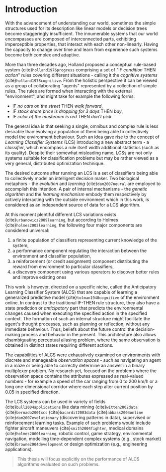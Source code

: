 # Introduction

With the advancement of understanding our world, sometimes the simple structures used for its description like linear models or decision trees become staggeringly insufficient. The innumerable systems that our world encompasses are composed of interconnected parts, exhibiting imperceptible properties, that interact with each other non-linearly. Having the capacity to change over time and learn from experience such systems become both complex and adaptive.

More than three decades ago, Holland proposed a conceptual rule-based system {cite}`holland1976progress` comprising a set of "IF _condition_ THEN _action_" rules covering different situations - calling it the _cognitive systems_ {cite}`holland1978cognitive`. From the holistic perspective it can be viewed as a group of collaborating "agents" represented by a collection of simple rules. The rules are formed when interacting with the external "environment", and might take for example the following forms:

- IF _no cars on the street_ THEN _walk forward_,
- IF _stock share price is dropping for 3 days_ THEN _buy_,
- IF _color of the mushroom is red_ THEN _don't pick_

The general idea is that seeking a single, omnibus and complex rule is less desirable than evolving a population of them being able to collectively model the environment behaviour. Such an idea gave rise to the concept of _Learning Classifier Systems_  (LCS) introducing a new abstract term - a _classifier_, which encompass a rule itself width additional statistics (such as its quality). Despite their somewhat misleading name, LCSs are not only systems suitable for classification problems but may be rather viewed as a very general, distributed optimization technique. 

The desired outcome after running an LCS is a set of classifiers being able to collectively model an intelligent decision maker. Two biological metaphors - the _evolution_ and _learning_ {cite}`dam2007neural` are employed to accomplish this intention. A pair of internal mechanisms - the _genetic algorithm_ and the _learning mechanism_ embody them respectively by actively interacting with the outside environment which in this work, is considered as an independent source of data for a LCS algorithm.

At this moment plentiful different LCS variations exists {cite}`urbanowicz2009learning`, but according to Holmes {cite}`holmes2002learning`, the following four major components are considered universal:

1. a finite population of classifiers representing current knowledge of the system,
2. a performance component regulating the interaction between the environment and classifier population,
3. a reinforcement (or credit assignment) component distributing the reward from environment to particular classifiers,
4. a discovery component using various operators to discover better rules and improve existing ones

This work is however, directed on a specific niche, called the Anticipatory Learning Classifier System (ALCS) that are capable of learning a generalized predictive model {cite}`tolman1948cognitive` of the environment online. In contrast to the traditional IF-THEN rule structure, they also have a state prediction or _anticipatory_ part that predicts the environmental changes caused when executing the specified action in the specified context. The formation of such an internal structure might facilitate the agent's thought processes, such as planning or reflection, without any immediate behaviour. Thus, beliefs about the future control the decision-making process and behavior in the present. This architecture also allows disambiguating perceptual aliasing problem, where the same observation is obtained in distinct states requiring different actions.

The capabilities of ALCS were exhaustively examined on environments with discrete and manageable _observation spaces_ - such as navigating an agent in a maze or being able to correctly determine an answer in a binary multiplexer problem. No research yet, focused on the problems where the observation space contains the attributes expressed as real-valued numbers - for example a speed of the car ranging from 0 to 200 km/h or a long one-dimensional corridor where each step alter current position by 0.05 in specified direction.

The LCS systems can be used in variety of fields {cite}`bull2004applications` like data mining {cite}`witten2002data` {cite}`bernado2001xcs` {cite}`bacardit2003data` {cite}`abbass2004online` {cite}`dam2007evolutionary` (discovering patterns in data), supervised or reinforcement learning tasks. Example of such problems would include fighter aircraft maneuvers {cite}`smith2004fighter`, medical domains {cite}`holmes2000learning`, robotic control, game strategy, environmental navigation, modelling time-dependent complex systems (e.g., stock market) {cite}`browne2004development` or design optimization (e.g., engineering applications).

> This thesis will focus explicitly on the performance of ALCS algorithms evaluated on such problems.